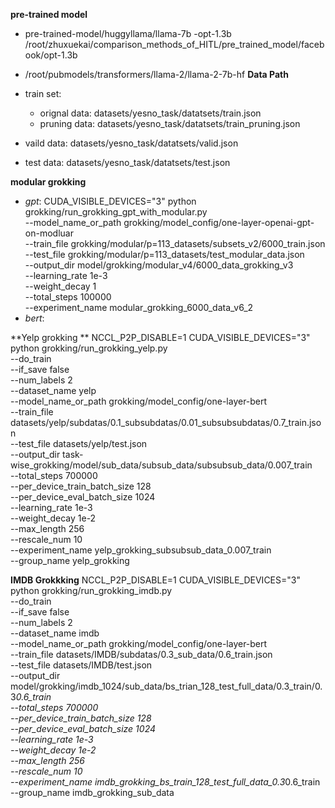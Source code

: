 **pre-trained model**

- pre-trained-model/huggyllama/llama-7b
-opt-1.3b /root/zhuxuekai/comparison_methods_of_HITL/pre_trained_model/facebook/opt-1.3b
- /root/pubmodels/transformers/llama-2/llama-2-7b-hf
**Data Path**

- train set:
  - orignal data: datasets/yesno_task/datatsets/train.json
  - pruning data: datasets/yesno_task/datatsets/train_pruning.json
- vaild data: datasets/yesno_task/datatsets/valid.json
- test data: datasets/yesno_task/datatsets/test.json


**modular grokking**

- *gpt*: 
  CUDA_VISIBLE_DEVICES="3" python grokking/run_grokking_gpt_with_modular.py \
    --model_name_or_path grokking/model_config/one-layer-openai-gpt-on-modluar \
    --train_file grokking/modular/p=113_datasets/subsets_v2/6000_train.json \
    --test_file grokking/modular/p=113_datasets/test_modular_data.json \
    --output_dir model/grokking/modular_v4/6000_data_grokking_v3 \
    --learning_rate 1e-3 \
    --weight_decay 1 \
    --total_steps 100000 \
    --experiment_name modular_grokking_6000_data_v6_2
- *bert*: 

**Yelp grokking **
NCCL_P2P_DISABLE=1 CUDA_VISIBLE_DEVICES="3" python grokking/run_grokking_yelp.py \
    --do_train \
    --if_save false \
    --num_labels 2 \
    --dataset_name yelp \
    --model_name_or_path grokking/model_config/one-layer-bert \
    --train_file datasets/yelp/subdatas/0.1_subsubdatas/0.01_subsubsubdatas/0.7_train.json \
    --test_file datasets/yelp/test.json \
    --output_dir task-wise_grokking/model/sub_data/subsub_data/subsubsub_data/0.007_train \
    --total_steps 700000 \
    --per_device_train_batch_size 128 \
    --per_device_eval_batch_size 1024 \
    --learning_rate 1e-3 \
    --weight_decay 1e-2 \
    --max_length 256 \
    --rescale_num 10 \
    --experiment_name yelp_grokking_subsubsub_data_0.007_train \
    --group_name yelp_grokking


**IMDB Grokkking**
NCCL_P2P_DISABLE=1 CUDA_VISIBLE_DEVICES="3" python grokking/run_grokking_imdb.py \
    --do_train \
    --if_save false \
    --num_labels 2 \
    --dataset_name imdb \
    --model_name_or_path grokking/model_config/one-layer-bert \
    --train_file datasets/IMDB/subdatas/0.3_sub_data/0.6_train.json \
    --test_file datasets/IMDB/test.json \
    --output_dir model/grokking/imdb_1024/sub_data/bs_trian_128_test_full_data/0.3_train/0.3*0.6_train \
    --total_steps 700000 \
    --per_device_train_batch_size 128 \
    --per_device_eval_batch_size 1024 \
    --learning_rate 1e-3 \
    --weight_decay 1e-2 \
    --max_length 256 \
    --rescale_num 10 \
    --experiment_name imdb_grokking_bs_train_128_test_full_data_0.3*0.6_train \
    --group_name imdb_grokking_sub_data

